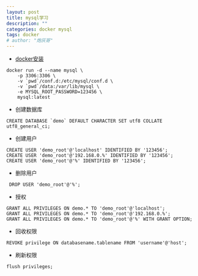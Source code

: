 ```yaml
---
layout: post
title: mysql学习
description: ""
categories: docker mysql
tags: docker
# author: "炮灰哥"
---
```


- [docker安装](https://hub.docker.com/_/mysql/)

```
docker run -d --name mysql \
    -p 3306:3306 \
    -v `pwd`/conf.d:/etc/mysql/conf.d \
    -v `pwd`/data:/var/lib/mysql \
    -e MYSQL_ROOT_PASSWORD=123456 \
    mysql:latest
```

- 创建数据库

```
CREATE DATABASE `demo` DEFAULT CHARACTER SET utf8 COLLATE utf8_general_ci;
```

- 创建用户

```
CREATE USER 'demo_root'@'localhost' IDENTIFIED BY '123456';
CREATE USER 'demo_root'@'192.168.0.%' IDENTIFIED BY '123456';
CREATE USER 'demo_root'@'%' IDENTIFIED BY '123456';
```

- 删除用户

```
 DROP USER 'demo_root'@'%';
```

- 授权

```
GRANT ALL PRIVILEGES ON demo.* TO 'demo_root'@'localhost';
GRANT ALL PRIVILEGES ON demo.* TO 'demo_root'@'192.168.0.%';
GRANT ALL PRIVILEGES ON demo.* TO 'demo_root'@'%' WITH GRANT OPTION;
```

- 回收权限

```
REVOKE privilege ON databasename.tablename FROM 'username'@'host';
```

- 刷新权限

```
flush privileges; 
```